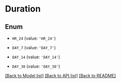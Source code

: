 # Duration


## Enum

* `HR_24` (value: `'HR_24'`)

* `DAY_7` (value: `'DAY_7'`)

* `DAY_14` (value: `'DAY_14'`)

* `DAY_30` (value: `'DAY_30'`)

[[Back to Model list]](../README.md#documentation-for-models) [[Back to API list]](../README.md#documentation-for-api-endpoints) [[Back to README]](../README.md)


